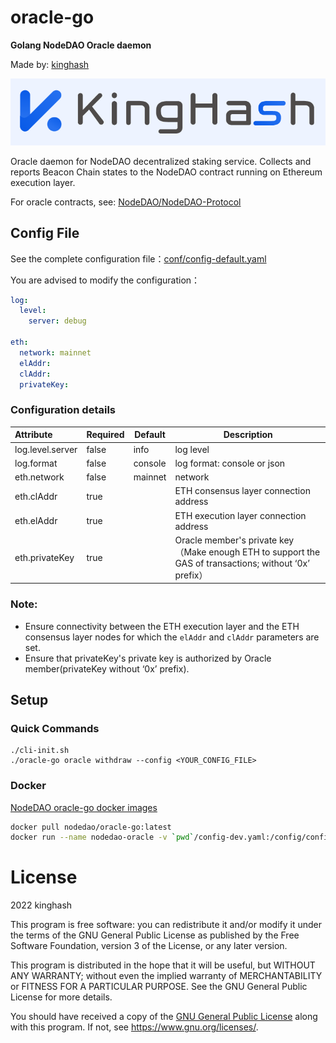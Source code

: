 # oracle-go
**Golang NodeDAO Oracle daemon**

Made by:  [kinghash](https://www.kinghash.com/)

![kinghash](./docs/images/kingHashLogo.PNG)

Oracle daemon for NodeDAO decentralized staking service. Collects and reports Beacon Chain states to the NodeDAO contract running on Ethereum execution layer.

For oracle contracts, see: [NodeDAO/NodeDAO-Protocol](https://github.com/NodeDAO/NodeDAO-Protocol)



## Config File

See the complete configuration file：[conf/config-default.yaml](conf/config-default.yaml)

You are advised to modify the configuration：

```yaml
log:
  level:
    server: debug

eth:
  network: mainnet
  elAddr:
  clAddr:
  privateKey:
```

### Configuration details

| Attribute        | Required | Default | Description                                                                                          |
|:-----------------|----------|---------|------------------------------------------------------------------------------------------------------|
| log.level.server | false    | info    | log level                                                                                            |
| log.format       | false    | console | log format: console or json                                                                                         |
| eth.network      | false    | mainnet | network                                                                                              |
| eth.clAddr       | true     |         | ETH consensus layer connection address                                                               |
| eth.elAddr       | true     |         | ETH execution layer connection address                                                               |
| eth.privateKey   | true     |         | Oracle member's private key（Make enough ETH to support the GAS of transactions; without ‘0x’ prefix） |

### Note:

- Ensure connectivity between the ETH execution layer and the ETH consensus layer nodes for which the `elAddr` and `clAddr` parameters are set.
- Ensure that privateKey's private key is authorized by Oracle member(privateKey without ‘0x’ prefix).



## Setup

### Quick Commands
```shell
./cli-init.sh
./oracle-go oracle withdraw --config <YOUR_CONFIG_FILE>
```

### Docker

[NodeDAO oracle-go docker images](https://hub.docker.com/r/nodedao/oracle-go)

```sh
docker pull nodedao/oracle-go:latest
docker run --name nodedao-oracle -v `pwd`/config-dev.yaml:/config/config-dev.yaml -d --restart=always nodedao/oracle-go:latest --config /config/config-dev.yaml
```



# License

2022 kinghash

This program is free software: you can redistribute it and/or modify it under the terms of the GNU General Public License as published by the Free Software Foundation, version 3 of the License, or any later version.

This program is distributed in the hope that it will be useful, but WITHOUT ANY WARRANTY; without even the implied warranty of MERCHANTABILITY or FITNESS FOR A PARTICULAR PURPOSE. See the GNU General Public License for more details.

You should have received a copy of the [GNU General Public License](https://github.com/NodeDAO/oracle-go/blob/main/LICENSE) along with this program. If not, see https://www.gnu.org/licenses/.
